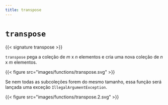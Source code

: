 ```yaml
---
title: transpose
---
```


# `transpose`

{{< signature transpose >}}

`transpose` pega a coleção de *m* x *n* elementos e cria uma nova
coleção de *n* x *m* elementos.

{{< figure src="images/functions/transpose.svg" >}}

Se nem todas as subcoleções forem do mesmo tamanho, essa função será lançada
uma exceção `IllegalArgumentException`.

{{< figure src="images/functions/transpose.2.svg" >}}
